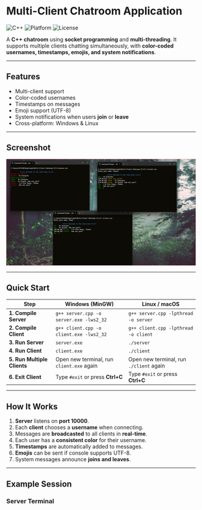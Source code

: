 # Multi-Client Chatroom Application

![C++](https://img.shields.io/badge/Language-C++-blue)
![Platform](https://img.shields.io/badge/Platform-Windows%20%7C%20Linux-lightgrey)
![License](https://img.shields.io/badge/License-MIT-green)

A **C++ chatroom** using **socket programming** and **multi-threading**. It supports multiple clients chatting simultaneously, with **color-coded usernames, timestamps, emojis, and system notifications**.  

---

## Features

- Multi-client support  
- Color-coded usernames  
- Timestamps on messages  
- Emoji support (UTF-8)  
- System notifications when users **join** or **leave**  
- Cross-platform: Windows & Linux  

---

## Screenshot

![Chatroom Screenshot](multiclientchatroom.png)  

---

## Quick Start

| Step | Windows (MinGW) | Linux / macOS |
|------|-----------------|---------------|
| **1. Compile Server** | `g++ server.cpp -o server.exe -lws2_32` | `g++ server.cpp -lpthread -o server` |
| **2. Compile Client** | `g++ client.cpp -o client.exe -lws2_32` | `g++ client.cpp -lpthread -o client` |
| **3. Run Server** | `server.exe` | `./server` |
| **4. Run Client** | `client.exe` | `./client` |
| **5. Run Multiple Clients** | Open new terminal, run `client.exe` again | Open new terminal, run `./client` again |
| **6. Exit Client** | Type `#exit` or press **Ctrl+C** | Type `#exit` or press **Ctrl+C** |

---

## How It Works

1. **Server** listens on **port 10000**.  
2. Each **client** chooses a **username** when connecting.  
3. Messages are **broadcasted** to all clients in **real-time**.  
4. Each user has a **consistent color** for their username.  
5. **Timestamps** are automatically added to messages.  
6. **Emojis** can be sent if console supports UTF-8.  
7. System messages announce **joins and leaves**.  

---

## Example Session

### Server Terminal

